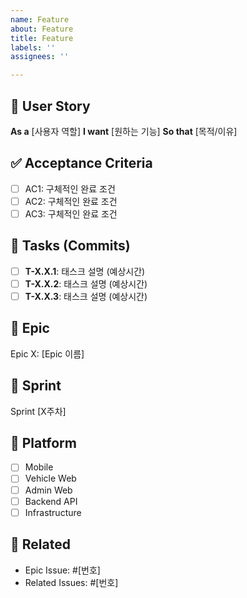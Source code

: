 ```yaml
---
name: Feature
about: Feature
title: Feature
labels: ''
assignees: ''

---
```


## 📝 User Story
**As a** [사용자 역할]
**I want** [원하는 기능]
**So that** [목적/이유]

## ✅ Acceptance Criteria
- [ ] AC1: 구체적인 완료 조건
- [ ] AC2: 구체적인 완료 조건
- [ ] AC3: 구체적인 완료 조건

## 🔧 Tasks (Commits)
- [ ] **T-X.X.1**: 태스크 설명 (예상시간)
- [ ] **T-X.X.2**: 태스크 설명 (예상시간)
- [ ] **T-X.X.3**: 태스크 설명 (예상시간)

## 🌊 Epic
Epic X: [Epic 이름]

## 🎯 Sprint
Sprint [X주차]

## 📱 Platform
- [ ] Mobile
- [ ] Vehicle Web
- [ ] Admin Web
- [ ] Backend API
- [ ] Infrastructure

## 📌 Related
- Epic Issue: #[번호]
- Related Issues: #[번호]
